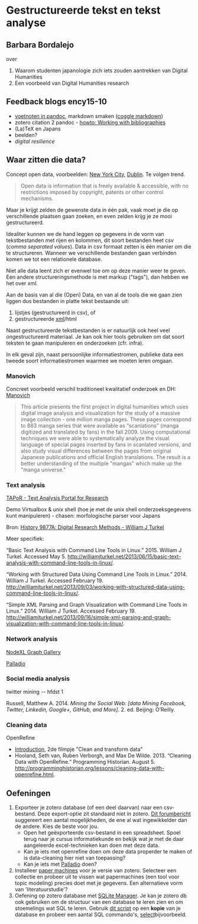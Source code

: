 Gestructureerde tekst en tekst analyse
======================================

## Barbara Bordalejo

over 

1. Waarom studenten japanologie zich iets zouden aantrekken van Digital Humanities
2. Een voorbeeld van Digital Humanities research

## Feedback blogs ency15-10

* [voetnoten in pandoc](http://programminghistorian.org/lessons/sustainable-authorship-in-plain-text-using-pandoc-and-markdown.html), markdown smaken ([coggle markdown](http://bloggle.coggle.it/coggle-markdown-reference))
* zotero citation 2 pandoc - [howto: Working with bibliographies](http://programminghistorian.org/lessons/sustainable-authorship-in-plain-text-using-pandoc-and-markdown.html)
* (La)TeX en Japans
* beelden?
* _digital resilience_

## Waar zitten die data?

Concept open data, voorbeelden: [New York City](http://www.nyc.gov/html/datamine/html/home/home.shtml), [Dublin](http://dublindashboard.ie/pages/index). Te volgen trend.

> Open data is information that is freely available & accessible, with no restrictions imposed by copyright, patents or other control mechanisms.

Maar je krijgt zelden de gewenste data in één pak, vaak moet je die op verschillende plaatsen gaan zoeken, en even zelden krijg je ze mooi gestructureerd.

Idealiter kunnen we de hand leggen op gegevens in de vorm van tekstbestanden met rijen en kolommen, dit soort bestanden heet csv (_comma separated values_). Data in csv formaat zetten is één manier om die te structureren. Wanneer we verschillende bestanden gaan verbinden komen we tot een relationele database.

Niet alle data leent zich er evenwel toe om op deze manier weer te geven. Een andere structureringsmethode is met markup ("tags"), dan hebben we het over xml.

Aan de basis van al die (Open) Data, en van al de tools die we gaan zien liggen dus bestanden in platte tekst bestaande uit:

  1. lijstjes (gestructureerd in csv), of 
  2. gestructureerde [xml](http://www.w3schools.com/xml/default.asp)/html

Naast gestructureerde tekstbestanden is er natuurlijk ook heel veel ongestructureerd materiaal. Je kan ook hier tools gebruiken om dat soort teksten te gaan manipuleren en onderzoeken (cfr. infra).

In elk geval zijn, naast persoonlijke informatiestromen, publieke data een tweede soort informatiestromen waarmee we moeten leren omgaan.

### Manovich

Concreet voorbeeld verschil traditioneel kwalitatief onderzoek en DH: [Manovich](http://ojs.arts.kuleuven.be/index.php/imagenarrative/article/view/133)  

>This article presents the first project in digital humanities which uses digital image analysis and visualization for the study of a massive image collection - one million manga pages. These pages correspond to 883 manga series that were available as “scanlations” (manga digitized and translated by fans) in the fall 2009. Using computational techniques we were able to systematically analyze the visual language of special pages inserted by fans in scanlated versions, and also study visual differences between the pages from original Japanese publications and official English translations. The result is a better understanding of the multiple "mangas" which make up the "manga universe."

### Text analysis

[TAPoR - Text Analysis Portal for Research](http://www.tapor.ca/)

Demo Virtualbox & unix shell (hoe je met de unix shell onderzoeksgegevens kunt manipuleren) - chasen: morfologische parser voor Japans 

Bron: [History 9877A: Digital Research Methods - William J Turkel ](http://williamjturkel.net/teaching/history-9877a-digital-research-methods-fall-2013/)

Meer specifiek:

“Basic Text Analysis with Command Line Tools in Linux.” 2015. William J Turkel. Accessed May 5. http://williamjturkel.net/2013/06/15/basic-text-analysis-with-command-line-tools-in-linux/.

“Working with Structured Data Using Command Line Tools in Linux.” 2014. William J Turkel. Accessed February 19. http://williamjturkel.net/2013/09/03/working-with-structured-data-using-command-line-tools-in-linux/.

“Simple XML Parsing and Graph Visualization with Command Line Tools in Linux.” 2014. William J Turkel. Accessed February 19. http://williamjturkel.net/2013/09/16/simple-xml-parsing-and-graph-visualization-with-command-line-tools-in-linux/.


### Network analysis

[NodeXL Graph Gallery](https://www.nodexlgraphgallery.org/Pages/Default.aspx)

[Palladio](http://palladio.designhumanities.org)


### Social media analysis

twitter mining -- hfdst 1 

Russell, Matthew A. 2014. _Mining the Social Web: [data Mining Facebook, Twitter, Linkedin, Google+, GitHub, and More]_. 2. ed. Beijing: O’Reilly.

<!-- (vermeld rmarkdown en i-python notebooks) -->

### Cleaning data

OpenRefine 

- [Introduction](http://openrefine.org/), 2de filmpje "Clean and transform data"
- Hooland, Seth van, Ruben Verborgh, and Max De Wilde. 2013. “Cleaning Data with OpenRefine.” Programming Historian. August 5. http://programminghistorian.org/lessons/cleaning-data-with-openrefine.html.

## Oefeningen 

1. Exporteer je zotero database (of een deel daarvan) naar een csv-bestand. Deze export-optie zit standaard niet in zotero. [Dit forumbericht](https://forums.zotero.org/discussion/23259/export-to-excel-spreadsheet/) suggereert een aantal mogelijkheden, de ene al wat ingewikkelder dan de andere. Kies de beste voor jou.
    *  Open het geëxporteerde csv-bestand in een spreadsheet. Spoel terug naar je cursus informatiekunde en bekijk wat je met de daar aangeleerde excel-technieken kan doen met deze data. 
    *  Kan je iets met openrefine doen om deze data properder te maken of is data-cleaning hier niet van toepassing?
    *  Kan je iets met [Palladio](http://palladio.designhumanities.org) doen? 
2. Installeer [paper machines](http://papermachines.org) voor je versie van zotero. Selecteer een collectie en probeer uit te vissen wat papermachines (een tool voor topic modeling) precies doet met je gegevens. Een alternatieve vorm van 'literatuurstudie'?
3. Oefening op zotero database met [SQLite Manager](http://royce.kimmons.me/tutorials/zotero_to_excel). Je kan je zotero db ook gebruiken om de structuur van een database te leren zien en om stoemelings wat SQL te leren.  Gebruik [dit script](https://github.com/RoyceKimmons/Zotero-to-Excel-SQLite-Export) op een __kopie__ van je database en probeer een aantal SQL commando's, [select](http://www.sqlcommands.net/sql%2Bselect/)bijvoorbeeld.

